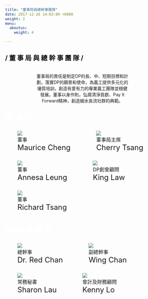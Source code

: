 ```yaml
---
title: "董事局與總幹事團隊"
date: 2017-12-26 14:03:09 +0800
weight: 2
menu:
  aboutus:
    weight: 4

---
```

<h2 class="bold content-title"> / 董 事 局 與 總 幹 事 團 隊 /</h2>

<br>
<div style="text-align:center; width:100%; ">
<p style="font-size:14px;width:60%;margin:0 20%">董事局的責任是制定DP的長、中、短期目標和計劃，落實DP的願景和使命，為義工提供多元化的優質培訓，創造有愛有力的專業義工團隊並穩健發展。董事以身作則，弘揚清淨貢獻、Pay It Forward精神，創造細水長流社群的典範。</p>
</div>
<br>

<div class="title-gradient-background">
<h2 style="font-size:26px;margin: 0;padding: 10px 0 10px 0;color:white;">董 事 局</h2>
</div>

<div>
<div>
        <figure style="display: inline-block;">
        <img src="/img/ppls-01.png">
            <figcaption style="font-size:16px">董事</figcaption>
            <figcaption style="font-size:24px">Maurice Cheng</figcaption>
        </figure>
        <figure style="display: inline-block;">
        <img src="/img/ppls-02.png">
            <figcaption style="font-size:16px">董事局主席</figcaption>
            <figcaption style="font-size:24px">Cherry Tsang</figcaption>
        </figure>
</div>

    

<div>
    <figure style="display: inline-block;">
        <img src="/img/ppls-03.png">
            <figcaption style="font-size:16px">董事</figcaption>
            <figcaption style="font-size:24px">Annesa Leung</figcaption>
        </figure>
        <figure style="display: inline-block;">
        <img src="/img/ppls-04.png">
            <figcaption style="font-size:16px">DP創會顧問</figcaption>
            <figcaption style="font-size:24px">King Law</figcaption>
        </figure>
        <figure style="display: inline-block;">
        <img src="/img/ppls-05.png">
            <figcaption style="font-size:16px">董事</figcaption>
            <figcaption style="font-size:24px">Richard Tsang</figcaption>
        </figure>        
</div>
</div>

<br>
<div class="title-gradient-background">
<h2 style="font-size:26px;margin: 0;padding: 10px 0 10px 0;color:white;">總 幹 事 團 隊</h2>
</div>
<div>
<div>
        <figure style="display: inline-block;">
        <img src="/img/ppls-06.png">
            <figcaption style="font-size:16px">總幹事</figcaption>
            <figcaption style="font-size:24px">Dr. Red Chan</figcaption>
        </figure>
        <figure style="display: inline-block;">
        <img src="/img/ppls-07.png">
            <figcaption style="font-size:16px">副總幹事</figcaption>
            <figcaption style="font-size:24px">Wing Chan</figcaption>
        </figure>
</div>

<div>
        <figure style="display: inline-block;">
        <img src="/img/ppls-08.png">
            <figcaption style="font-size:16px">常務秘書</figcaption>
            <figcaption style="font-size:24px">Sharon Lau</figcaption>
        </figure>
        <figure style="display: inline-block;">
        <img src="/img/ppls-09.png">
            <figcaption style="font-size:16px">會計及財務顧問</figcaption>
            <figcaption style="font-size:24px">Kenny Lo</figcaption>
        </figure>
</div>
</div>

